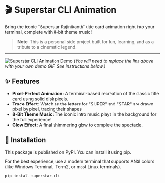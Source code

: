 # 🎬 Superstar CLI Animation

Bring the iconic "Superstar Rajinikanth" title card animation right into your terminal, complete with 8-bit theme music!

> **Note:** This is a personal side project built for fun, learning, and as a tribute to a cinematic legend.

---

![Superstar CLI Animation Demo](https_superstar_demo.gif)
*(You will need to replace the link above with your own demo GIF. See instructions below.)*

## ✨ Features

* **Pixel-Perfect Animation:** A terminal-based recreation of the classic title card using solid disk pixels.
* **Trace Effect:** Watch as the letters for "SUPER" and "STAR" are drawn pixel by pixel, tracing their shapes.
* **8-Bit Theme Music:** The iconic intro music plays in the background for the full experience!
* **Glow Effect:** A final shimmering glow to complete the spectacle.

## 🚀 Installation

This package is published on PyPI. You can install it using pip.

For the best experience, use a modern terminal that supports ANSI colors (like Windows Terminal, iTerm2, or most Linux terminals).

```bash
pip install superstar-cli